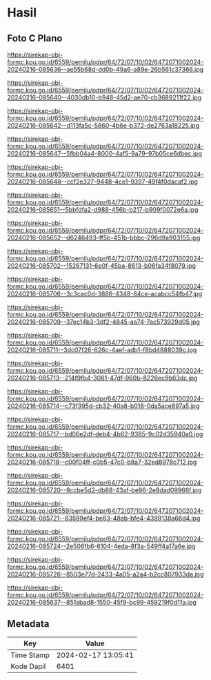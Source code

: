 # Hasil

## Foto C Plano

https://sirekap-obj-formc.kpu.go.id/6559/pemilu/pdpr/64/72/07/10/02/6472071002024-20240216-085636--ae55b68d-dd0b-49a6-a89e-26b561c37366.jpg

https://sirekap-obj-formc.kpu.go.id/6559/pemilu/pdpr/64/72/07/10/02/6472071002024-20240216-085640--4030db10-b948-45d2-ae70-cb3689211f22.jpg

https://sirekap-obj-formc.kpu.go.id/6559/pemilu/pdpr/64/72/07/10/02/6472071002024-20240216-085642--d113fa5c-5860-4b6e-b372-de2763a18225.jpg

https://sirekap-obj-formc.kpu.go.id/6559/pemilu/pdpr/64/72/07/10/02/6472071002024-20240216-085647--5fbb04a4-8000-4af5-9a79-97b05ce6dbec.jpg

https://sirekap-obj-formc.kpu.go.id/6559/pemilu/pdpr/64/72/07/10/02/6472071002024-20240216-085648--ccf2e327-9448-4ce1-9397-49f4f0dacaf2.jpg

https://sirekap-obj-formc.kpu.go.id/6559/pemilu/pdpr/64/72/07/10/02/6472071002024-20240216-085651--5bbfdfa2-d988-456b-b217-b909f0072e6a.jpg

https://sirekap-obj-formc.kpu.go.id/6559/pemilu/pdpr/64/72/07/10/02/6472071002024-20240216-085652--d6246493-ff5b-451b-bbbc-296d9a903155.jpg

https://sirekap-obj-formc.kpu.go.id/6559/pemilu/pdpr/64/72/07/10/02/6472071002024-20240216-085702--15267131-6e0f-45ba-8613-b06fa34f8079.jpg

https://sirekap-obj-formc.kpu.go.id/6559/pemilu/pdpr/64/72/07/10/02/6472071002024-20240216-085706--3c3cac0d-3886-4348-84ce-acabcc54fb47.jpg

https://sirekap-obj-formc.kpu.go.id/6559/pemilu/pdpr/64/72/07/10/02/6472071002024-20240216-085709--37ec14b3-3df2-4845-aa74-7ac573929d05.jpg

https://sirekap-obj-formc.kpu.go.id/6559/pemilu/pdpr/64/72/07/10/02/6472071002024-20240216-085711--3dc07f26-626c-4aef-adb1-f8bd4888039c.jpg

https://sirekap-obj-formc.kpu.go.id/6559/pemilu/pdpr/64/72/07/10/02/6472071002024-20240216-085713--214f9fb4-3081-47df-960b-8226ec9b63dc.jpg

https://sirekap-obj-formc.kpu.go.id/6559/pemilu/pdpr/64/72/07/10/02/6472071002024-20240216-085714--c73f395d-cb32-40a8-b018-0da5ace897a5.jpg

https://sirekap-obj-formc.kpu.go.id/6559/pemilu/pdpr/64/72/07/10/02/6472071002024-20240216-085717--bd06e2df-deb4-4b62-9385-9c02d35940a0.jpg

https://sirekap-obj-formc.kpu.go.id/6559/pemilu/pdpr/64/72/07/10/02/6472071002024-20240216-085718--c00f04ff-c0b5-47c0-b8a7-32ed8978c712.jpg

https://sirekap-obj-formc.kpu.go.id/6559/pemilu/pdpr/64/72/07/10/02/6472071002024-20240216-085720--8ccbe5d2-db88-43af-be96-2e8dad09966f.jpg

https://sirekap-obj-formc.kpu.go.id/6559/pemilu/pdpr/64/72/07/10/02/6472071002024-20240216-085721--83599ef4-be83-48ab-bfe4-4399138a66d4.jpg

https://sirekap-obj-formc.kpu.go.id/6559/pemilu/pdpr/64/72/07/10/02/6472071002024-20240216-085724--2e506fb6-6104-4eda-8f3a-549ff4a17a6e.jpg

https://sirekap-obj-formc.kpu.go.id/6559/pemilu/pdpr/64/72/07/10/02/6472071002024-20240216-085726--8503e77d-2433-4a05-a2a4-b2cc807933da.jpg

https://sirekap-obj-formc.kpu.go.id/6559/pemilu/pdpr/64/72/07/10/02/6472071002024-20240216-085637--851abad8-1550-45f9-bc99-459219f0d11a.jpg


## Metadata

| Key        | Value               |
| ---------- | ------------------- |
| Time Stamp | 2024-02-17 13:05:41 |
| Kode Dapil | 6401                |



